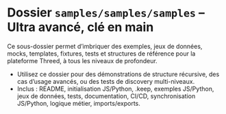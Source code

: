# Dossier `samples/samples/samples` – Ultra avancé, clé en main

Ce sous-dossier permet d’imbriquer des exemples, jeux de données, mocks, templates, fixtures, tests et structures de référence pour la plateforme Threed, à tous les niveaux de profondeur.

- Utilisez ce dossier pour des démonstrations de structure récursive, des cas d’usage avancés, ou des tests de discovery multi-niveaux.
- Inclus : README, initialisation JS/Python, .keep, exemples JS/Python, jeux de données, tests, documentation, CI/CD, synchronisation JS/Python, logique métier, imports/exports.

